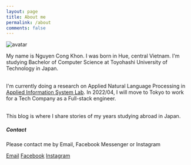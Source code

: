 ```yaml
---
layout: page
title: About me
permalink: /about
comments: false
---
```


<div class="row justify-content-between">
<div class="col-md-8 pr-5">

<p class="mb-5"><img class="shadow-lg" src="{{site.baseurl}}/assets/images/avatar.png" alt="avatar"/></p>

<p>
My name is Nguyen Cong Khon. I was born in Hue, central Vietnam. I'm studying Bachelor of Computer Science at Toyohashi University of Technology in Japan.<br><br>

I'm currently doing a research on Applied Natural Language Processing in <a href="https://is.cs.tut.ac.jp/">Applied Information System Lab</a>. In 2022/04, I will move to Tokyo to work for a Tech Company as a Full-stack engineer.<br><br>

This blog is where I share stories of my years studying abroad in Japan.
</p>

</div>

<div class="col-md-4">

<div class="sticky-top sticky-top-80">
<h5>Contact</h5>

<p>Please contact me by Email, Facebook Messenger or Instagram</p>

<a href="mailto: ncktoyohashi@gmail.com" class="btn btn-light far fa-envelope"> Email</a>
<a target="_blank" href="https://www.facebook.com/nguyencongkhon" class="btn btn btn-light fab fa-facebook"> Facebook</a>
<a target="_blank" href="https://www.instagram.com/congkhon/" class="btn btn btn-light fab fa-instagram"> Instagram</a>

</div>
</div>
</div>
